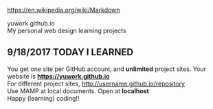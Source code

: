 https://en.wikipedia.org/wiki/Markdown

yuwork.github.io  
My personal web design learning projects

## 9/18/2017 TODAY I LEARNED

You get one site per GitHub account, and **unlimited** project sites. Your website is **https://yuwork.github.io**  
For different project sites, http://username.github.io/repository  
Use MAMP at local documents. Open at **localhost**  
Happy (learning) coding!!

